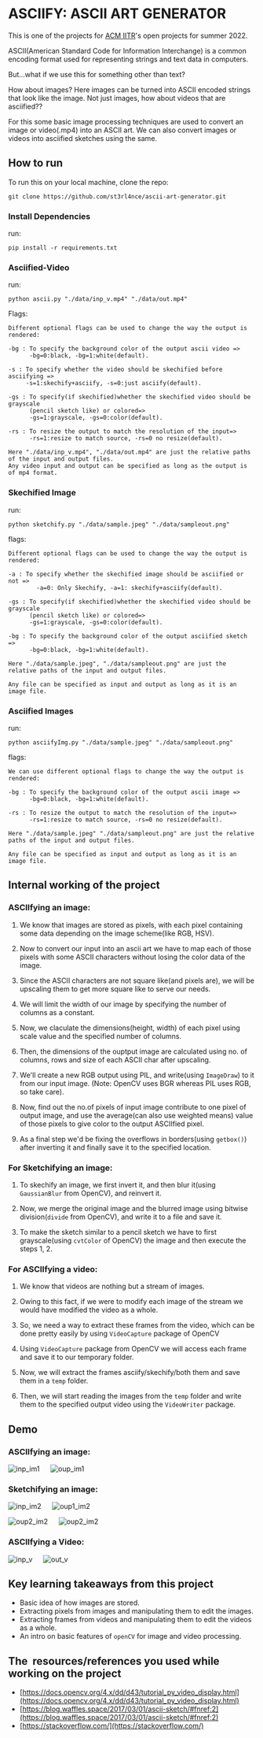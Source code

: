 # ASCIIFY: ASCII ART GENERATOR
 This is one of the projects for [ACM IITR](https://github.com/acmiitr)'s open projects for summer 2022.

ASCII(American Standard Code for Information Interchange) is a common encoding format used for representing strings and text data in computers.

But…what if we use this for something other than text?

How about images? 
 Here images can be turned into ASCII encoded strings that look like the image.  Not just images, how about videos that are asciified??
 
 For this some basic image processing techniques are used to convert an image
 or video(.mp4) into an ASCII art. We can also convert images or videos into asciified sketches using the same. 
## How to run
To run this on your local machine, clone the repo:
	
	git clone https://github.com/st3rl4nce/ascii-art-generator.git
### Install Dependencies
run:

	pip install -r requirements.txt
### Asciified-Video
run:

	python ascii.py "./data/inp_v.mp4" "./data/out.mp4"

Flags:
		
	Different optional flags can be used to change the way the output is rendered:
	
	-bg : To specify the background color of the output ascii video => 
		  -bg=0:black, -bg=1:white(default).
		  
	-s : To specify whether the video should be skechified before asciifying => 
	     -s=1:skechify+asciify, -s=0:just asciify(default). 
	
	-gs : To specify(if skechified)whether the skechified video should be grayscale
		  (pencil sketch like) or colored=> 
	  	  -gs=1:grayscale, -gs=0:color(default).
	  	  
	-rs : To resize the output to match the resolution of the input=> 
		  -rs=1:resize to match source, -rs=0 no resize(default).
		  
	Here "./data/inp_v.mp4", "./data/out.mp4" are just the relative paths of the input and output files. 
	Any video input and output can be specified as long as the output is of mp4 format. 

### Skechified Image
run:

	python sketchify.py "./data/sample.jpeg" "./data/sampleout.png" 

flags:
		
	Different optional flags can be used to change the way the output is rendered:
	
	-a : To specify whether the skechified image should be asciified or not =>
			-a=0: Only Skechify, -a=1: skechify+asciify(default). 
		  
	-gs : To specify(if skechified)whether the skechified video should be grayscale
		  (pencil sketch like) or colored=> 
	  	  -gs=1:grayscale, -gs=0:color(default).
	  	  
	-bg : To specify the background color of the output asciified sketch => 
		  -bg=0:black, -bg=1:white(default).
	  
	Here "./data/sample.jpeg", "./data/sampleout.png" are just the relative paths of the input and output files. 
	
	Any file can be specified as input and output as long as it is an image file. 
### Asciified Images
run:

	python asciifyImg.py "./data/sample.jpeg" "./data/sampleout.png"

flags:
		
	We can use different optional flags to change the way the output is rendered:
	
	-bg : To specify the background color of the output ascii image => 
		  -bg=0:black, -bg=1:white(default).

	-rs : To resize the output to match the resolution of the input=> 
		  -rs=1:resize to match source, -rs=0 no resize(default).
		  	  
	Here "./data/sample.jpeg" "./data/sampleout.png" are just the relative paths of the input and output files. 
	
	Any file can be specified as input and output as long as it is an image file. 
	
## Internal working of the project   
### ASCIIfying an image: 
1. We know that images are stored as pixels, with each pixel containing some data depending on the image scheme(like RGB, HSV).
 
2. Now to convert our input into an ascii art we have to map each of those pixels with some ASCII characters without losing the color data of the image. 

3. Since the ASCII characters are not square like(and pixels are), we will be upscaling them to get more square like to serve our needs.

4. We will limit the width of our image by specifying the number of columns as a constant.

5. Now, we claculate the dimensions(height, width) of each pixel using scale value and the specified number of columns.

6. Then, the dimensions of the ouptput image are calculated using no. of columns, rows and size of each ASCII char after upscaling. 

7. We'll create a new RGB output using PIL, and write(using ```ImageDraw```) to it from our input image. (Note: OpenCV uses BGR whereas PIL uses RGB, so take care). 

8. Now, find out the no.of pixels of input image contribute to one pixel of output image, and use the average(can also use weighted means) value of those pixels to give color to the output ASCIIfied pixel. 

9. As a final step we'd be fixing the overflows in borders(using ```getbox()```) after inverting it and finally save it to the specified location.

### For Sketchifying an image:

1. To skechify an image, we first invert it, and then blur it(using ```GaussianBlur``` from OpenCV), and reinvert it. 

2. Now, we merge the original image and the blurred image using bitwise division(```divide``` from OpenCV), and write it to a file and save it. 

3. To make the sketch similar to a pencil sketch we have to first grayscale(using ```cvtColor``` of OpenCV) the image and then execute the steps 1, 2. 

### For ASCIIfying a video:

1. We know that videos are nothing but a stream of images. 

2. Owing to this fact, if we were to modify each image of the stream we would have modified the video as a whole. 

3. So, we need a way to extract these frames from the video, which can be done pretty easily by using ```VideoCapture``` package of OpenCV
    
4. Using ```VideoCapture``` package from OpenCV we will access each frame and save it to our temporary folder.

5. Now, we will extract the frames asciify/skechify/both them and save them in a ```temp``` folder.

6. Then, we will start reading the images from the ```temp``` folder and write them to the specified output video using the ```VideoWriter``` package. 

## Demo
### ASCIIfying an image:

![inp_im1](r_data/inp_im1.jpeg "original") &emsp; ![oup_im1](r_data/oup_im1.png)
		
### Sketchifying an image:
![inp_im2](r_data/inp_im2.jpeg) &emsp; ![oup1_im2](r_data/oup1_im2.png)  

![oup2_im2](r_data/oup2_im2.png) &emsp; ![oup2_im2](r_data/oup3_im2.png)

### ASCIIfying a Video:
![inp_v](r_data/inp_v2.gif) &emsp; ![out_v](r_data/out_v2.gif)

## Key learning takeaways from this project
- Basic idea of how images are stored.  
- Extracting pixels from images and manipulating them to edit the images.  
- Extracting frames from videos and manipulating them to edit the videos as a whole. 
- An intro on basic features of ```openCV``` for image and video processing. 
  
## The  resources/references you used while working on the project
- [https://docs.opencv.org/4.x/dd/d43/tutorial_py_video_display.html](https://docs.opencv.org/4.x/dd/d43/tutorial_py_video_display.html)
- [https://blog.waffles.space/2017/03/01/ascii-sketch/#fnref:2](https://blog.waffles.space/2017/03/01/ascii-sketch/#fnref:2)
- [https://stackoverflow.com/](https://stackoverflow.com/)